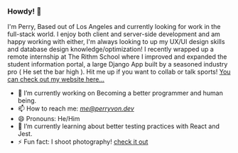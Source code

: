 ### Howdy! 👋

I'm Perry, Based out of Los Angeles and currently looking for work in the full-stack world. I enjoy both client and server-side development and am happy working with either, I'm always looking to up my UX/UI design skills and database design knowledge/optimization! I recently wrapped up a remote internship at The Rithm School where I improved and expanded the student information portal, a large Django App built by a seasoned industry pro ( He set the bar high ). Hit me up if you want to collab or talk sports! [You can check out my website here...](https://www.perryvon.dev/)


- 🔭 I’m currently working on Becoming a better programmer and human being.
- 📫 How to reach me: *me@perryvon.dev*
- 😄 Pronouns: He/Him
- 🌱 I’m currently learning about better testing practices with React and Jest. 
- ⚡ Fun fact: I shoot photography! [check it out](https://perryvon.com)

<!--
**P-v-R/p-v-r** is a ✨ _special_ ✨ repository because its `README.md` (this file) appears on your GitHub profile.

Here are some ideas to get you started:

- 🔭 I’m currently working on ...
- 🌱 I’m currently learning ...
- 👯 I’m looking to collaborate on ...
- 🤔 I’m looking for help with ...
- 💬 Ask me about ...
- 📫 How to reach me: ...
- 😄 Pronouns: ...
- ⚡ Fun fact: ...
-->

